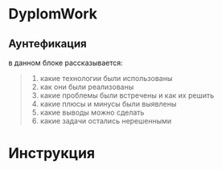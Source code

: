 # DyplomWork

## Аунтефикация 

в данном блоке рассказывается:
> 1. какие технологии были использованы 
> 2. как они были реализованы
> 3. какие проблемы были встречены и как их решить
> 4. какие плюсы и минусы были выявлены
> 5. какие выводы можно сделать
> 6. какие задачи остались нерешенными

# Инструкция